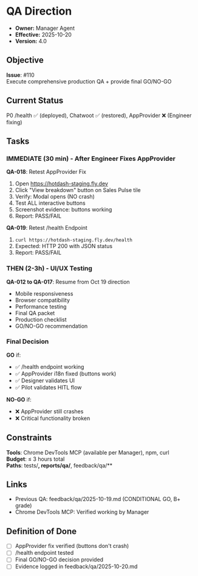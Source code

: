 # QA Direction

- **Owner:** Manager Agent
- **Effective:** 2025-10-20
- **Version:** 4.0

## Objective

**Issue**: #110  
Execute comprehensive production QA + provide final GO/NO-GO

## Current Status

P0 /health ✅ (deployed), Chatwoot ✅ (restored), AppProvider ❌ (Engineer fixing)

## Tasks

### IMMEDIATE (30 min) - After Engineer Fixes AppProvider

**QA-018**: Retest AppProvider Fix
1. Open https://hotdash-staging.fly.dev
2. Click "View breakdown" button on Sales Pulse tile
3. Verify: Modal opens (NO crash)
4. Test ALL interactive buttons
5. Screenshot evidence: buttons working
6. Report: PASS/FAIL

**QA-019**: Retest /health Endpoint
1. `curl https://hotdash-staging.fly.dev/health`
2. Expected: HTTP 200 with JSON status
3. Report: PASS/FAIL

### THEN (2-3h) - UI/UX Testing

**QA-012 to QA-017**: Resume from Oct 19 direction
- Mobile responsiveness
- Browser compatibility  
- Performance testing
- Final QA packet
- Production checklist
- GO/NO-GO recommendation

### Final Decision

**GO** if:
- ✅ /health endpoint working
- ✅ AppProvider i18n fixed (buttons work)
- ✅ Designer validates UI
- ✅ Pilot validates HITL flow

**NO-GO** if:
- ❌ AppProvider still crashes
- ❌ Critical functionality broken

## Constraints

**Tools**: Chrome DevTools MCP (available per Manager), npm, curl  
**Budget**: ≤ 3 hours total  
**Paths**: tests/**, reports/qa/**, feedback/qa/**

## Links

- Previous QA: feedback/qa/2025-10-19.md (CONDITIONAL GO, B+ grade)
- Chrome DevTools MCP: Verified working by Manager

## Definition of Done

- [ ] AppProvider fix verified (buttons don't crash)
- [ ] /health endpoint tested
- [ ] Final GO/NO-GO decision provided
- [ ] Evidence logged in feedback/qa/2025-10-20.md
